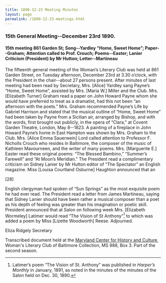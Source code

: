 ```yaml
---
title: 1890-12-23 Meeting Minutes
layout: page
permalink: /1890-12-23-meetings.html
---
```

### 15th General Meeting--December 23rd 1890.

#### 15th meeting 861 Garden St; Song--Yardley “Home, Sweet Home”; Paper--Graham; Attention called to Prof. Crouch; Poems--Easter; Lanier Criticism (President) by Mr Hutton; Letter--Martineau

The fifteenth general meeting of the Woman’s Literary Club was held at 861 Garden Street, on Tuesday afternoon, December 23rd at 3.30 o’clock, with the President in the chair--about 27 persons present. After minutes of last meeting had been read by Secretary, Mrs. [Alice] Yardley sang Payne’s “Home, Sweet Home”, assisted by Mrs. [Maria W.] Miller and the Club. Mrs. [Elizabeth Turner] Graham read a paper on John Howard Payne whom she would have preferred to treat as a dramatist, had this not been “an afternoon with the poets." Mrs. Graham recommended Payne’s Life by Gabriel Harrison and stated that the musical outline of “Home, Sweet Home” had been taken by Payne from a Sicilian air, arranged by Bishop, and with the words, first brought out publicly, in the opera of “Clara,” at Covent Garden Theatre, London, May 8--1823. A painting of a fireplace in John Howard Payne’s home in East Hampton was shown by Mrs. Graham to the Club. Mrs. [Alice Emma Sauerwein] Lord called attention to Professor F. Nicholls Crouch who resides in Baltimore, the composer of the music of Kathleen Mavourneen, and the writer of many poems. Mrs.  [Marguerite E.] Easter read these original poems: “The Blessed Bambino,” “Summer’s Farewell” and “At Moon’s Meridian." The President read a complimentary criticism on Sidney Lanier by Mr Hutton editor of “The Spectator” an English magazine. Miss [Louisa Courtland Osburne] Haughton announced that an

[28]

English clergyman had spoken of “Sun Springs” as the most exquisite poem he had ever read. The President read a letter from James Martineau, saying that Sidney Lanier should have been rather a musical composer than a poet as his depth of feeling was greater than his imagination or poetic skill. President announced that at Salon on following week Mrs. [Elizabeth Wormeley] Latimer would read “The Vision of St Anthony”[^anthony] to which was added a poem by Miss [Lizette Woodworth] Reese. Adjourned.

[^anthony]: Latimer’s poem “The Vision of St. Anthony” was published in _Harper’s Monthly_ in January, 1891, as noted in the minutes of the minutes of the Salon held on Dec. 30, 1890.

Eliza Ridgely
Secretary

Transcribed document held at the [Maryland Center for History and Culture](http://mdhs.org/), Woman's Literary Club of Baltimore Collection, MS 988, Box 3. Part of the second season.